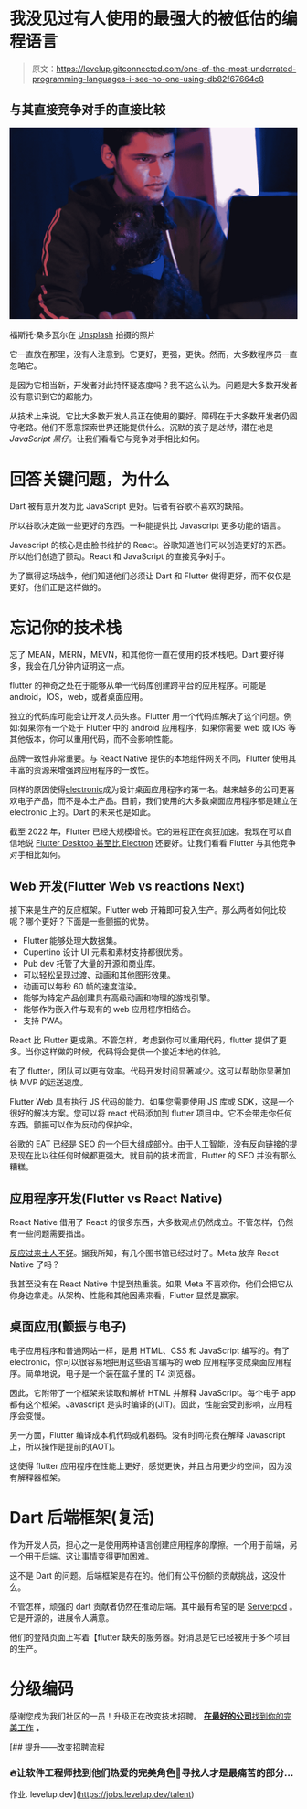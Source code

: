 # 我没见过有人使用的最强大的被低估的编程语言

> 原文：<https://levelup.gitconnected.com/one-of-the-most-underrated-programming-languages-i-see-no-one-using-db82f67664c8>

## 与其直接竞争对手的直接比较

![](img/994a4236d6b49ce1ee7e5e987da8fb4c.png)

福斯托·桑多瓦尔在 [Unsplash](https://unsplash.com/s/photos/gamer?utm_source=unsplash&utm_medium=referral&utm_content=creditCopyText) 拍摄的照片

它一直放在那里，没有人注意到。它更好，更强，更快。然而，大多数程序员一直忽略它。

是因为它相当新，开发者对此持怀疑态度吗？我不这么认为。问题是大多数开发者没有意识到它的超能力。

从技术上来说，它比大多数开发人员正在使用的要好。障碍在于大多数开发者仍固守老路。他们不愿意探索世界还能提供什么。沉默的孩子是*达特*，潜在地是 *JavaScript 黑仔*。让我们看看它与竞争对手相比如何。

# 回答关键问题，为什么

Dart 被有意开发为比 JavaScript 更好。后者有谷歌不喜欢的缺陷。

所以谷歌决定做一些更好的东西。一种能提供比 Javascript 更多功能的语言。

Javascript 的核心是由脸书维护的 React。谷歌知道他们可以创造更好的东西。所以他们创造了颤动。React 和 JavaScript 的直接竞争对手。

为了赢得这场战争，他们知道他们必须让 Dart 和 Flutter 做得更好，而不仅仅是更好。他们正是这样做的。

# 忘记你的技术栈

忘了 MEAN，MERN，MEVN，和其他你一直在使用的技术栈吧。Dart 要好得多，我会在几分钟内证明这一点。

flutter 的神奇之处在于能够从单一代码库创建跨平台的应用程序。可能是 android，IOS，web，或者桌面应用。

独立的代码库可能会让开发人员头疼。Flutter 用一个代码库解决了这个问题。例如:如果你有一个处于 Flutter 中的 android 应用程序，如果你需要 web 或 IOS 等其他版本，你可以重用代码，而不会影响性能。

品牌一致性非常重要。与 React Native 提供的本地组件网关不同，Flutter 使用其丰富的资源来增强跨应用程序的一致性。

同样的原因使得[electronic](https://www.electronjs.org/)成为设计桌面应用程序的第一名。越来越多的公司更喜欢电子产品，而不是本土产品。目前，我们使用的大多数桌面应用程序都是建立在 electronic 上的。Dart 的未来也是如此。

截至 2022 年，Flutter 已经大规模增长。它的进程正在疯狂加速。我现在可以自信地说 [Flutter Desktop 甚至比 Electron](https://blog.codemagic.io/flutter-vs-electron/) 还要好。让我们看看 Flutter 与其他竞争对手相比如何。

## Web 开发(Flutter Web vs reactions Next)

接下来是生产的反应框架。Flutter web 开箱即可投入生产。那么两者如何比较呢？哪个更好？下面是一些颤振的优势。

*   Flutter 能够处理大数据集。
*   Cupertino 设计 UI 元素和素材支持都很优秀。
*   Pub dev 托管了大量的开源和商业库。
*   可以轻松呈现过渡、动画和其他图形效果。
*   动画可以每秒 60 帧的速度渲染。
*   能够为特定产品创建具有高级动画和物理的游戏引擎。
*   能够作为嵌入件与现有的 web 应用程序相结合。
*   支持 PWA。

React 比 Flutter 更成熟。不管怎样，考虑到你可以重用代码，flutter 提供了更多。当你这样做的时候，代码将会提供一个接近本地的体验。

有了 flutter，团队可以更有效率。代码开发时间显著减少。这可以帮助你显著加快 MVP 的运送速度。

Flutter Web 具有执行 JS 代码的能力。如果您需要使用 JS 库或 SDK，这是一个很好的解决方案。您可以将 react 代码添加到 flutter 项目中。它不会带走你任何东西。颤振可以作为反动的保护伞。

谷歌的 EAT 已经是 SEO 的一个巨大组成部分。由于人工智能，没有反向链接的提及现在比以往任何时候都更强大。就目前的技术而言，Flutter 的 SEO 并没有那么糟糕。

## 应用程序开发(Flutter vs React Native)

React Native 借用了 React 的很多东西，大多数观点仍然成立。不管怎样，仍然有一些问题需要指出。

[反应过来土人不好](https://www.cossacklabs.com/blog/react-native-libraries-security/)。据我所知，有几个图书馆已经过时了。Meta 放弃 React Native 了吗？

我甚至没有在 React Native 中提到热重装。如果 Meta 不喜欢你，他们会把它从你身边拿走。从架构、性能和其他因素来看，Flutter 显然是赢家。

## 桌面应用(颤振与电子)

电子应用程序和普通网站一样，是用 HTML、CSS 和 JavaScript 编写的。有了 electronic，你可以很容易地把用这些语言编写的 web 应用程序变成桌面应用程序。简单地说，电子是一个装在盒子里的 T4 浏览器。

因此，它附带了一个框架来读取和解析 HTML 并解释 JavaScript。每个电子 app 都有这个框架。Javascript 是实时编译的(JIT)。因此，性能会受到影响，应用程序会变慢。

另一方面，Flutter 编译成本机代码或机器码。没有时间花费在解释 Javascript 上，所以操作是提前的(AOT)。

这使得 flutter 应用程序在性能上更好，感觉更快，并且占用更少的空间，因为没有解释器框架。

# Dart 后端框架(复活)

作为开发人员，担心之一是使用两种语言创建应用程序的摩擦。一个用于前端，另一个用于后端。这让事情变得更加困难。

这不是 Dart 的问题。后端框架是存在的。他们有公平份额的贡献挑战，这没什么。

不管怎样，顽强的 dart 贡献者仍然在推动后端。其中最有希望的是 [Serverpod](https://serverpod.dev/) 。它是开源的，进展令人满意。

他们的登陆页面上写着【flutter 缺失的服务器。好消息是它已经被用于多个项目的生产。

# 分级编码

感谢您成为我们社区的一员！升级正在改变技术招聘。 [**在最好的公司**找到你的完美工作](https://jobs.levelup.dev/talent) **。**

[](https://jobs.levelup.dev/talent) [## 提升——改变招聘流程

### 🔥让软件工程师找到他们热爱的完美角色🧠寻找人才是最痛苦的部分…

作业. levelup.dev](https://jobs.levelup.dev/talent)